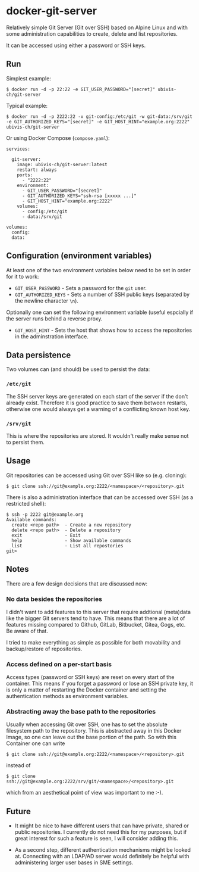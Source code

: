 docker-git-server
=================

Relatively simple Git Server (Git over SSH) based on Alpine Linux and with some administration capabilities to create,
delete and list repositories.

It can be accessed using either a password or SSH keys.

Run
---

Simplest example:

    $ docker run -d -p 22:22 -e GIT_USER_PASSWORD="[secret]" ubivis-ch/git-server

Typical example:

    $ docker run -d -p 2222:22 -v git-config:/etc/git -w git-data:/srv/git -e GIT_AUTHORIZED_KEYS="[secret]" -e GIT_HOST_HINT="example.org:2222" ubivis-ch/git-server

Or using Docker Compose (`compose.yaml`):

```
services:

  git-server:
    image: ubivis-ch/git-server:latest
    restart: always
    ports:
      - "2222:22"
    environment:
      - GIT_USER_PASSWORD="[secret]"
      - GIT_AUTHORIZED_KEYS="ssh-rsa [xxxxx ...]"
      - GIT_HOST_HINT="example.org:2222"
    volumes:
      - config:/etc/git
      - data:/srv/git

volumes:
  config:
  data:
```
    
Configuration (environment variables)
-------------------------------------

At least one of the two environment variables below need to be set in order for it to work:

* `GIT_USER_PASSWORD` - Sets a password for the `git` user.
* `GIT_AUTHORIZED_KEYS` - Sets a number of SSH public keys (separated by the newline character `\n`).

Optionally one can set the following environment variable (useful espcially if the server runs behind a reverse proxy.

* `GIT_HOST_HINT` - Sets the host that shows how to access the repositories in the adminstration interface.

Data persistence
----------------

Two volumes can (and should) be used to persist the data:

### `/etc/git`

The SSH server keys are generated on each start of the server if the don't already exist. Therefore it is good practice
to save them between restarts, otherwise one would always get a warning of a conflicting known host key.

### `/srv/git`

This is where the repositories are stored. It wouldn't really make sense not to persist them.

Usage
-----

Git repositories can be accessed using Git over SSH like so (e.g. cloning):

    $ git clone ssh://git@example.org:2222/<namespace>/<repository>.git

There is also a administration interface that can be accessed over SSH (as a restricted shell):

    $ ssh -p 2222 git@example.org
    Available commands:
      create <repo path>  - Create a new repository
      delete <repo path>  - Delete a repository
      exit                - Exit
      help                - Show available commands
      list                - List all repostories
    git> 

Notes
-----

There are a few design decisions that are discussed now:

### No data besides the repositories

I didn't want to add features to this server that require addtional (meta)data like the bigger Git servers tend to have.
This means that there are a lot of features missing compared to Github, GitLab, Bitbucket, Gitea, Gogs, etc. Be aware of
that.

I tried to make everything as simple as possible for both movability and backup/restore of repositories.

### Access defined on a per-start basis

Access types (password or SSH keys) are reset on every start of the container. This means if you forget a password or
lose an SSH private key, it is only a matter of restarting the Docker container and setting the authentication
methods as environment variables.

### Abstracting away the base path to the repositories

Usually when accessing Git over SSH, one has to set the absolute filesystem path to the repository. This is abstracted
away in this Docker Image, so one can leave out the base portion of the path. So with this Container one can write

    $ git clone ssh://git@example.org:2222/<namespace>/<repository>.git

instead of

    $ git clone ssh://git@example.org:2222/srv/git/<namespace>/<repository>.git

which from an aesthetical point of view was important to me :-).

Future
------

* It might be nice to have different users that can have private, shared or public repositories. I currently do not need
  this for my purposes, but if great interest for such a feature is seen, I will consider adding this.
  
* As a second step, different authentication mechanisms might be looked at. Connecting with an LDAP/AD server would
  definitely be helpful with administering larger user bases in SME settings.

